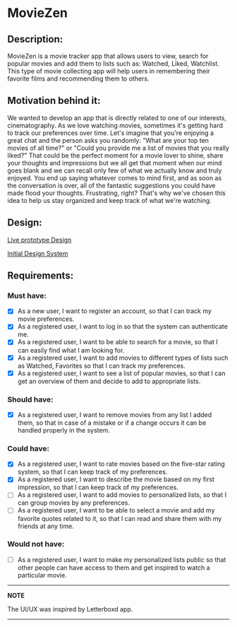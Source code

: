 # MovieZen
## Description:
MovieZen is a movie tracker app that allows users to view, search for popular movies and add them to lists such as: Watched, Liked, Watchlist. This type of movie collecting app will help users in remembering their favorite films and recommending them to others.
## Motivation behind it:
We wanted to develop an app that is directly related to one of our interests, cinematography. As we love watching movies, sometimes it's getting hard to track our preferences over time. 
Let's imagine that you're enjoying a great chat and the person asks you randomly:
"What are your top ten movies of all time?" or "Could you provide me a list of movies that you really liked?"
That could be the perfect moment for a movie lover to shine, share your thoughts and impressions but we all get that moment when our mind goes blank and we can recall only few of what we actually know and truly enjoyed. You end up saying whatever comes to mind first, and as soon as the conversation is over, all of the fantastic suggestions you could have made flood your thoughts. Frustrating, right?
That's why we've chosen this idea to help us stay organized and keep track of what we're watching.


## Design:
 [Live prototype Design](https://www.figma.com/proto/2lnIlxcJ8n1b8Z0Nd17ai2/MovieZen-application-(Android-course)?page-id=0%3A1&node-id=2%3A289&viewport=241%2C48%2C1&scaling=min-zoom&starting-point-node-id=2%3A850)
 
 [Initial Design System](https://www.figma.com/file/2lnIlxcJ8n1b8Z0Nd17ai2/MovieZen-application-(Android-course)?node-id=2%3A289)

## Requirements:
### Must have:
- [x] As a new user, I want to register an account, so that I can track my movie preferences.
- [x] As a registered user, I want to log in so that the system can authenticate me.
- [x] As a registered user, I want to be able to search for a movie, so that I can easily find what I am looking for.
- [x] As a registered user, I want to add movies to different types of lists such as Watched, Favorites so that I can track my preferences.
- [x] As a registered user, I want to see a list of popular movies, so that I can get an overview of them and decide to add to appropriate lists.

### Should have:
- [x] As a registered user, I want to remove movies from any list I added them, so that in case of a mistake or if a change occurs it can be handled properly in the system.

### Could have:
- [x] As a registered user, I want to rate movies based on the five-star rating system, so that I can keep track of my preferences.
- [x] As a registered user, I want to describe the movie based on my first impression, so that I can keep track of my preferences.
- [ ] As a registered user, I want to add movies to personalized lists, so that I can group movies by any preferences.
- [ ] As a registered user, I want to be able to select a movie and add my favorite quotes related to it, so that I can read and share them with my friends at any time.

### Would not have:
- [ ] As a registered user, I want to make my personalized lists public so that other people can have access to them and get inspired to watch a particular movie.

---
**NOTE**

The UI/UX was inspired by Letterboxd app.

---
